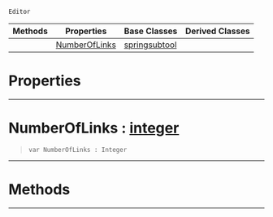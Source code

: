  `Editor`

|Methods|Properties|Base Classes|Derived Classes|
|---|---|---|---|
| |[ NumberOfLinks](https://github.com/dragonCASTjosh/PlasmaDocs/blob/master/code_reference/class_reference/ropecreatorsubtool.markdown#numberoflinks-plasma-engin)|[springsubtool](https://github.com/dragonCASTjosh/PlasmaDocs/blob/master/code_reference/class_reference/springsubtool.markdown)| |


 #  Properties


---  
 #  NumberOfLinks : [integer](https://github.com/dragonCASTjosh/PlasmaDocs/blob/master/code_reference/lightning_base_types/integer.markdown)

> 
> ``` lang=cpp, name=Lightning
> var NumberOfLinks : Integer


---  
 #  Methods


---  
 

 